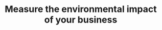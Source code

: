 ---
layout: best-practice
title: "Measure the environmental impact of your business"
order: 1
icon: /assets/climate-icons/Icon-Building.svg
number: "01"
section: Embed In Your Rituals

matter: |
  Understanding the source of your business emissions is
  important to prioritize the most effective pathway to reduce
  emissions. It will also help you to realize the contribution of digital
  technologies to the overall carbon footprint of your operations.

  Since most emissions originate from your supply chain (scope 3),
  measuring them can be challenging as you depend on suppliers
  to provide this information and data points.

  Nonetheless, as you cannot improve what you cannot measure,
  your journey towards sustainability must commence here in order
  to create a more impactful, deliberate, and effective action plan.

do: |
  - Connect with the right people: It could be your ESG team,
  sustainable leaders internally, or external providers with,
  ideally, some experience in digital emissions measurement
  
  - Quantify your company’s value chain (scope 1, 2 and 3) carbon
  emissions and perform a cradle-to-grave lifecycle analysis on
  your product

  - Include impacts from devices, networks, and data centers
  across their life cycle (manufacturing, distribution, usage,
  to end of life)

  - Choose the right metrics and make sure you can measure
  them fairly quickly to begin assessing improvements
  Identify measurement frequency and who’s leading the effort

  - Pinpoint opportunities for emission reduction. Consider the top-
  line revenue opportunities (eg. customer acquisition, adoption of greener products, improved performance and UX, etc.) and
  bottom-line cost savings (lower hosting fees, streamlined
  development, etc.) when presenting your findings to the team.

  - Prioritize opportunities for emission reduction and build
  a roadmap accordingly

  - Repeat annually, or in line with your business development
  strategy

success: |
  - Collective efforts to gauge and reduce ecological
  footprints

  - Cross-departmental participation in green
  initiatives

consider: |
  As a product leader, it's important to recognize that your
  impact and influence can extend beyond the digital realm. As an
  example, if shipping emissions are a big chunk of the emissions
  profile of your e-commerce business, you could lower emissions
  by reducing the return rate of your physical product (by helping
  users buy the right product, at the right size, colour, specs, etc.)
  and by partnering with sustainable, electric local shipping
  companies.
  In 2022, approximately 16.5% of items purchased online were
  returned in the US. Imagine the impact you could make by
  offering a better purchasing experience! Read more on how to
  Influence your value chain and partners.
---